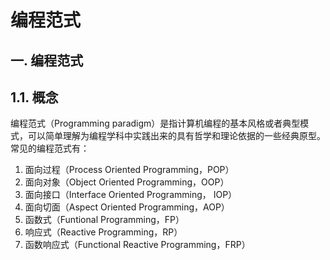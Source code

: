 # 编程范式 
## 一. 编程范式 
## 1.1. 概念
编程范式（Programming paradigm）是指计算机编程的基本风格或者典型模式，可以简单理解为编程学科中实践出来的具有哲学和理论依据的一些经典原型。常见的编程范式有：

1. 面向过程（Process Oriented Programming，POP）
2. 面向对象（Object Oriented Programming，OOP）
3. 面向接口（Interface Oriented Programming， IOP）
4. 面向切面（Aspect Oriented Programming，AOP）
5. 函数式（Funtional Programming，FP）
6. 响应式（Reactive Programming，RP）
7. 函数响应式（Functional Reactive Programming，FRP）

 